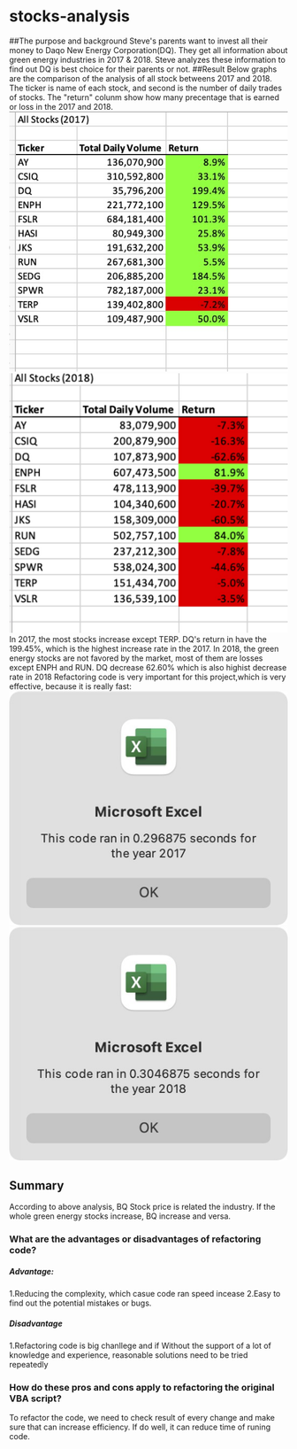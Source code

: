 # stocks-analysis
##The purpose and background 
Steve's parents want to invest all their money to Daqo New Energy Corporation(DQ). They get all information about green energy industries in 2017 & 2018. Steve analyzes these information to find out DQ is best choice for their parents or not.
##Result 
Below graphs are the comparison of the analysis of all stock betweens 2017 and 2018. The ticker is name of each stock, and second is the number of daily trades of stocks. The "return" colunm show how many precentage that is earned or loss in the 2017 and 2018.
![VBA_Challenge_2017](Resources/VBA_Challenge_2017.png)
![VBA_Challenge_2018](Resources/VBA_Challenge_2018.png)
In 2017, the most stocks increase except TERP. DQ's return in  have the 199.45%, which is the highest increase rate in the 2017. In 2018, the green energy stocks are not favored by the market, most of them are losses except ENPH and RUN. DQ decrease 62.60% which is also highist decrease rate in 2018
Refactoring code is very important for this project,which is very effective, because it is really fast:
![2017_Speed](Resources/2017_Speed.png)
![2018_Speed](Resources/2018_Speed.png)
## Summary
According to above analysis, BQ Stock price is related the industry. If the whole green energy stocks increase, BQ increase and versa. 
### What are the advantages or disadvantages of refactoring code?
##### Advantage:
1.Reducing the complexity, which casue code ran speed incease
2.Easy to find out the potential mistakes or bugs. 
##### Disadvantage
1.Refactoring code is big chanllege and if Without the support of a lot of knowledge and experience, reasonable solutions need to be tried repeatedly
### How do these pros and cons apply to refactoring the original VBA script?
To refactor the code, we need to check result of every change and make sure that can increase efficiency. If do well, it can reduce time of runing code.
